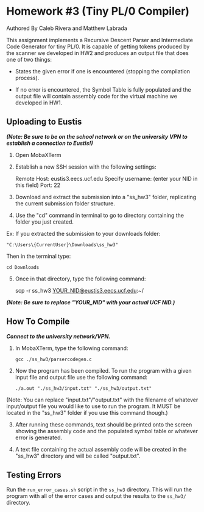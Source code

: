 
# Homework #3 (Tiny PL/0 Compiler)
Authored By Caleb Rivera and Matthew Labrada


This assignment implements a Recursive Descent Parser and Intermediate
Code Generator for tiny PL/0. It is capable of getting tokens produced by the scanner we developed in HW2 and produces an output file that does one of two things:

- States the given error if one is encountered (stopping the compilation process).

- If no error is encountered, the Symbol Table is fully populated and the output file will contain assembly code for the virtual machine we developed in HW1.

## Uploading to Eustis

***(Note: Be sure to be on the school network or on the university VPN to establish a connection to Eustis!)***

1. Open MobaXTerm

2. Establish a new SSH session with the following settings:

	Remote Host: eustis3.eecs.ucf.edu
	Specify username: (enter your NID in this field)
	Port: 22

3. Download and extract the submission into a "ss_hw3" folder, replicating the current submission 	folder structure.

4. Use the "cd" command in terminal to go to directory containing the folder you just created.

Ex: If you extracted the submission to your downloads folder:

    "C:\Users\{CurrentUser}\Downloads\ss_hw3" 

Then in the terminal type: 

    cd Downloads

5. Once in that directory, type the following command:

    scp -r ss_hw3 YOUR_NID@eustis3.eecs.ucf.edu:~/

***(Note: Be sure to replace "YOUR_NID" with your actual UCF NID.)***
## How To Compile

***Connect to the university network/VPN.***

1. In MobaXTerm, type the following command:

       gcc ./ss_hw3/parsercodegen.c

2. Now the program has been compiled. To run the program with a given input 	file and output file use the following command:
    
       ./a.out "./ss_hw3/input.txt" "./ss_hw3/output.txt"

(Note: You can replace "input.txt"/"output.txt" with the filename of whatever input/output file you would like to use to run the program. 
It MUST be located in the "ss_hw3" folder if you use this command though.)

3. After running these commands, text should be printed onto the screen showing the assembly code and the populated symbol table or whatever error is generated.

4. A text file containing the actual assembly code will be created in the "ss_hw3" directory and will be called "output.txt".

## Testing Errors
Run the `run_error_cases.sh` script in the `ss_hw3` directory. This will run the program with all of the error cases and output the results to the `ss_hw3/` directory.
